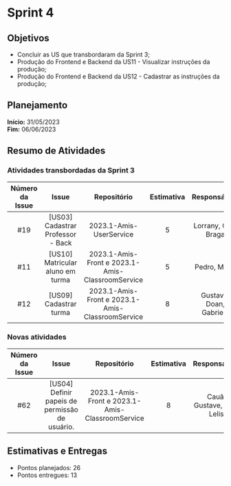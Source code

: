 # Sprint 4

## Objetivos

- Concluir as US que transbordaram da Sprint 3;
- Produção do Frontend e Backend da US11 - Visualizar instruções da produção;
- Produção do Frontend e Backend da US12 - Cadastrar as instruções da produção;

## Planejamento
**Início:** 31/05/2023<br/>
**Fim:** 06/06/2023

## Resumo de Atividades


### Atividades transbordadas da Sprint 3


| Número da Issue |             Issue              |       Repositório       | Estimativa |           Responsáveis            |  Status   |
|:---------------:|:------------------------------:|:-----------------------:|:----------:|:---------------------------------:| :---: |
|       #19       |   [US03] Cadastrar Professor - Back   | 2023.1-Amis-UserService |     5      |     Lorrany, Caio Braga    |   Done  |
|       #11      |          [US10] Matricular aluno em turma        |          2023.1-Amis-Front  e 2023.1-Amis-ClassroomService          |     5      |       Pedro, Maria       |   In progress  |
|       #12       |    [US09] Cadastrar turma   |    2023.1-Amis-Front  e 2023.1-Amis-ClassroomService  |     8      |     Gustavo, Doan, Gabriela       |   In progress  |



### Novas atividades 

| Número da Issue |             Issue              |       Repositório       | Estimativa |           Responsáveis            |  Status   |
|:---------------:|:------------------------------:|:-----------------------:|:----------:|:---------------------------------:| :---: |
|       #62     |         [US04] Definir papeis de permissão de usuário.        |          2023.1-Amis-Front  e 2023.1-Amis-ClassroomService          |     8      |       Cauã, Gustave, Caio Lelis       |   Done |

## Estimativas e Entregas
* Pontos planejados: 26
* Pontos entregues: 13
